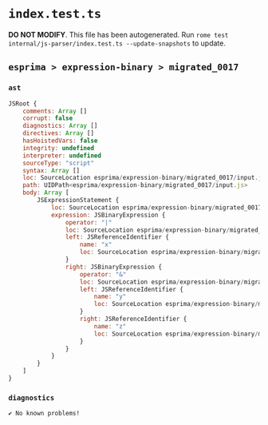# `index.test.ts`

**DO NOT MODIFY**. This file has been autogenerated. Run `rome test internal/js-parser/index.test.ts --update-snapshots` to update.

## `esprima > expression-binary > migrated_0017`

### `ast`

```javascript
JSRoot {
	comments: Array []
	corrupt: false
	diagnostics: Array []
	directives: Array []
	hasHoistedVars: false
	integrity: undefined
	interpreter: undefined
	sourceType: "script"
	syntax: Array []
	loc: SourceLocation esprima/expression-binary/migrated_0017/input.js 1:0-2:0
	path: UIDPath<esprima/expression-binary/migrated_0017/input.js>
	body: Array [
		JSExpressionStatement {
			loc: SourceLocation esprima/expression-binary/migrated_0017/input.js 1:0-1:9
			expression: JSBinaryExpression {
				operator: "|"
				loc: SourceLocation esprima/expression-binary/migrated_0017/input.js 1:0-1:9
				left: JSReferenceIdentifier {
					name: "x"
					loc: SourceLocation esprima/expression-binary/migrated_0017/input.js 1:0-1:1 (x)
				}
				right: JSBinaryExpression {
					operator: "&"
					loc: SourceLocation esprima/expression-binary/migrated_0017/input.js 1:4-1:9
					left: JSReferenceIdentifier {
						name: "y"
						loc: SourceLocation esprima/expression-binary/migrated_0017/input.js 1:4-1:5 (y)
					}
					right: JSReferenceIdentifier {
						name: "z"
						loc: SourceLocation esprima/expression-binary/migrated_0017/input.js 1:8-1:9 (z)
					}
				}
			}
		}
	]
}
```

### `diagnostics`

```
✔ No known problems!

```
